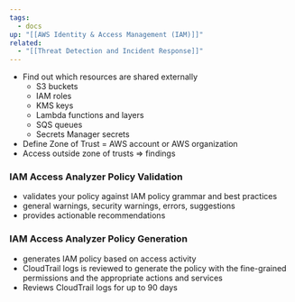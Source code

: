 ```yaml
---
tags:
  - docs
up: "[[AWS Identity & Access Management (IAM)]]"
related:
  - "[[Threat Detection and Incident Response]]"
---
```

- Find out which resources are shared externally
	- S3 buckets
	- IAM roles
	- KMS keys
	- Lambda functions and layers
	- SQS queues
	- Secrets Manager secrets
- Define Zone of Trust = AWS account or AWS organization
- Access outside zone of trusts => findings

### IAM Access Analyzer Policy Validation

- validates your policy against IAM policy grammar and best practices
- general warnings, security warnings, errors, suggestions
- provides actionable recommendations

### IAM Access Analyzer Policy Generation

- generates IAM policy based on access activity
- CloudTrail logs is reviewed to generate the policy with the fine-grained permissions and the appropriate actions and services
- Reviews CloudTrail logs for up to 90 days